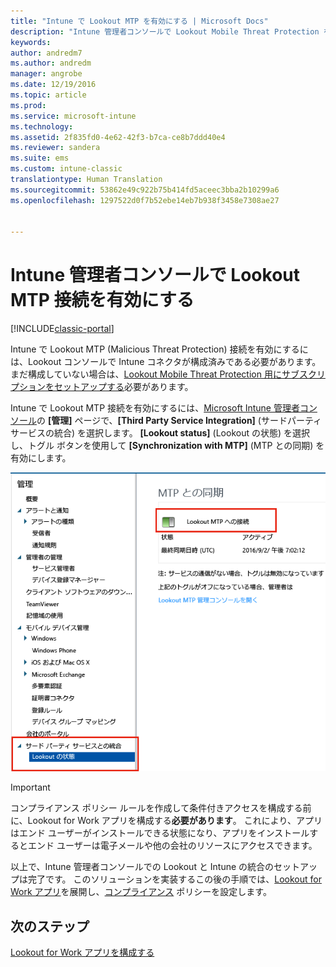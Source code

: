 ```yaml
---
title: "Intune で Lookout MTP を有効にする | Microsoft Docs"
description: "Intune 管理者コンソールで Lookout Mobile Threat Protection を有効にします。"
keywords: 
author: andredm7
ms.author: andredm
manager: angrobe
ms.date: 12/19/2016
ms.topic: article
ms.prod: 
ms.service: microsoft-intune
ms.technology: 
ms.assetid: 2f835fd0-4e62-42f3-b7ca-ce8b7ddd40e4
ms.reviewer: sandera
ms.suite: ems
ms.custom: intune-classic
translationtype: Human Translation
ms.sourcegitcommit: 53862e49c922b75b414fd5aceec3bba2b10299a6
ms.openlocfilehash: 1297522d0f7b52ebe14eb7b938f3458e7308ae27


---
```


# <a name="enable-lookout-mtp-connection-in-the-intune-admin-console"></a>Intune 管理者コンソールで Lookout MTP 接続を有効にする

[!INCLUDE[classic-portal](../includes/classic-portal.md)]

Intune で Lookout MTP (Malicious Threat Protection) 接続を有効にするには、Lookout コンソールで Intune コネクタが構成済みである必要があります。  まだ構成していない場合は、[Lookout Mobile Threat Protection 用にサブスクリプションをセットアップする](set-up-your-subscription-with-lookout-mtp.md)必要があります。

Intune で Lookout MTP 接続を有効にするには、[Microsoft Intune 管理者コンソール](https://manage.microsoft.com)の **[管理]** ページで、**[Third Party Service Integration]** (サードパーティ サービスの統合) を選択します。 **[Lookout status]** (Lookout の状態) を選択し、トグル ボタンを使用して **[Synchronization with MTP]** (MTP との同期) を有効にします。

![有効トグル ボタンが強調して示されている Lookout 同期ページのスクリーンショット](../media/mtp/lookout-intune-synchronization.png)

>[!IMPORTANT]
> コンプライアンス ポリシー ルールを作成して条件付きアクセスを構成する前に、Lookout for Work アプリを構成する**必要があります**。 これにより、アプリはエンド ユーザーがインストールできる状態になり、アプリをインストールするとエンド ユーザーは電子メールや他の会社のリソースにアクセスできます。

以上で、Intune 管理者コンソールでの Lookout と Intune の統合のセットアップは完了です。  このソリューションを実装するこの後の手順では、[Lookout for Work アプリ](configure-and-deploy-lookout-for-work-apps.md)を展開し、[コンプライアンス](enable-device-threat-protection-rule-in-compliance-policy.md) ポリシーを設定します。


## <a name="next-steps"></a>次のステップ
[Lookout for Work アプリを構成する](configure-and-deploy-lookout-for-work-apps.md)



<!--HONumber=Jan17_HO2-->


